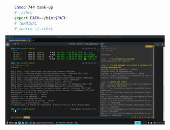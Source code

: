 
````sh
    chmod 744 tank-up
    # .zshrc
    export PATH=~/bin:$PATH
    # TERMINAL
    # source ~/.zshrc

````

![alt](/img/Captura&#32;de&#32;pantalla_2020-02-17_00-43-55.png)
